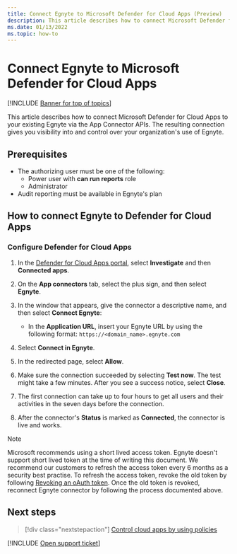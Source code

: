 ```yaml
---
title: Connect Egnyte to Microsoft Defender for Cloud Apps (Preview)
description: This article describes how to connect Microsoft Defender for Cloud Apps to your existing Egnyte via the App Connector APIs. 
ms.date: 01/13/2022
ms.topic: how-to
---
```

# Connect Egnyte to Microsoft Defender for Cloud Apps

[!INCLUDE [Banner for top of topics](includes/banner.md)]

This article describes how to connect Microsoft Defender for Cloud Apps to your existing Egnyte via the App Connector APIs. The resulting connection gives you visibility into and control over your organization's use of Egnyte.

## Prerequisites

- The authorizing user must be one of the following:
  - Power user with **can run reports** role
  - Administrator
- Audit reporting must be available in Egnyte's plan

## How to connect Egnyte to Defender for Cloud Apps

### Configure Defender for Cloud Apps

1. In the [Defender for Cloud Apps portal](https://portal.cloudappsecurity.com/), select **Investigate** and then **Connected apps**.

1. On the **App connectors** tab, select the plus sign, and then select **Egnyte**.

1. In the window that appears, give the connector a descriptive name, and then select **Connect Egnyte**:

    - In the **Application URL**, insert your Egnyte URL by using the following format: `https://<domain_name>.egnyte.com`

1. Select **Connect in Egnyte**.
1. In the redirected page, select **Allow**.
1. Make sure the connection succeeded by selecting **Test now**. The test might take a few minutes. After you see a success notice, select **Close**.
1. The first connection can take up to four hours to get all users and their activities in the seven days before the connection.
1. After the connector's **Status** is marked as **Connected**, the connector is live and works.

>[!NOTE]
>Microsoft recommends using a short lived access token. Egnyte doesn't support short lived token at the time of writing this document. We recommend our customers to refresh the access token every 6 months as a security best practise. 
>To refresh the access token, revoke the old token by following [Revoking an oAuth token](https://developers.egnyte.com/docs/read/Public_API_Authentication#Revoking-an-OAuth-Token). 
>Once the old token is revoked, reconnect Egnyte connector by following the process documented above. 

## Next steps

> [!div class="nextstepaction"]
> [Control cloud apps by using policies](control-cloud-apps-with-policies.md)

[!INCLUDE [Open support ticket](includes/support.md)]
